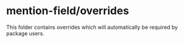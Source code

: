 # mention-field/overrides

This folder contains overrides which will automatically be required by package users.
